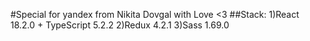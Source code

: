 #Special for yandex from Nikita Dovgal with Love <3
##Stack:
1)React 18.2.0 + TypeScript 5.2.2
2)Redux 4.2.1
3)Sass 1.69.0
